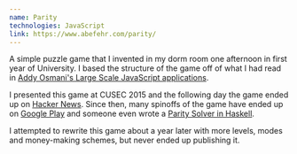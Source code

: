 ```yaml
---
name: Parity
technologies: JavaScript
link: https://www.abefehr.com/parity/
---
```


A simple puzzle game that I invented in my dorm room one afternoon in first year of University. I based the structure of the game off of what I had read in [Addy Osmani's Large Scale JavaScript applications](https://addyosmani.com/largescalejavascript/).

I presented this game at CUSEC 2015 and the following day the game ended up on [Hacker News](https://news.ycombinator.com/item?id=8896590). Since then, many spinoffs of the game have ended up on [Google Play](https://play.google.com/store/search?q=parity) and someone even wrote a [Parity Solver in Haskell](https://github.com/jcla1/parity-solver).

I attempted to rewrite this game about a year later with more levels, modes and money-making schemes, but never ended up publishing it.
